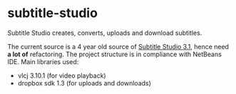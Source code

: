 # subtitle-studio
Subtitle Studio creates, converts, uploads and download subtitles.

The current source is a 4 year old source of [Subtitle Studio 3.1](http://projects.swapnilbhoite.in/subtitlestudio/), hence need **a lot of** refactoring.
The project structure is in compliance with NetBeans IDE.
Main libraries used:
- vlcj 3.10.1 (for video playback)
- dropbox sdk 1.3 (for uploads and downloads)